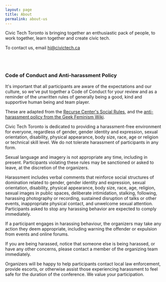 ```yaml
---
layout: page
title: About
permalink: about-us
---
```


Civic Tech Toronto is bringing together an enthusiastic pack of people, to work together, learn together and create civic tech.

To contact us, email <hi@civictech.ca>

<br /><br />

### Code of Conduct and Anti-harassment Policy

It's important that all participants are aware of the expectations and our culture, so we've put together a Code of Conduct for your review and as a reminder of the unwritten rules of generally being a good, kind and supportive human being and team player.

These are adapted from the [Recurse Center's Social Rules][recurse-rules], and the [anti-harassment policy from the Geek Feminism Wiki][geek-fem-wiki].

Civic Tech Toronto is dedicated to providing a harassment-free environment for everyone, regardless of gender, gender identity and expression, sexual orientation, disability, physical appearance, body size, race, age or religion or technical skill level. We do not tolerate harassment of participants in any form.

Sexual language and imagery is not appropriate any time, including in present. Participants violating these rules may be sanctioned or asked to leave, at the discretion of the organizers.

Harassment includes verbal comments that reinforce social structures of domination related to gender, gender identity and expression, sexual orientation, disability, physical appearance, body size, race, age, religion, sexual images in public spaces, deliberate intimidation, stalking, following, harassing photography or recording, sustained disruption of talks or other events, inappropriate physical contact, and unwelcome sexual attention. Participants asked to stop any harassing behavior are expected to comply immediately.

If a participant engages in harassing behaviour, the organizers may take any action they deem appropriate, including warning the offender or expulsion from events and online forums.

If you are being harassed, notice that someone else is being harassed, or have any other concerns, please contact a member of the organizing team immediately.

Organizers will be happy to help participants contact local law enforcement, provide escorts, or otherwise assist those experiencing harassment to feel safe for the duration of the conference. We value your participation.

<!-- Links -->
[recurse-rules]: https://www.recurse.com/manual#sec-environment
[geek-fem-wiki]: http://geekfeminism.wikia.com/wiki/Conference_anti-harassment/Policy
